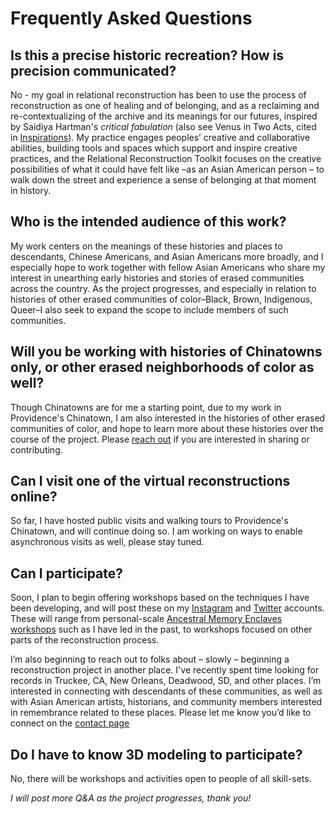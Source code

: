 # Frequently Asked Questions

## Is this a precise historic recreation? How is precision communicated?

No - my goal in relational reconstruction has been to use the process of reconstruction as one of healing and of belonging, and as a reclaiming and re-contextualizing of the archive and its meanings for our futures, inspired by Saidiya Hartman's _critical fabulation_ (also see Venus in Two Acts, cited in [Inspirations](inspirations.md)). My practice engages peoples’ creative and collaborative abilities, building tools and spaces which support and inspire creative practices, and the Relational Reconstruction Toolkit focuses on the creative possibilities of what it could have felt like –as an Asian American person – to walk down the street and experience a sense of belonging at that moment in history.

## Who is the intended audience of this work? 

My work centers on the meanings of these histories and places to descendants, Chinese Americans, and Asian Americans more broadly, and I especially hope to work together with fellow Asian Americans who share my interest in unearthing early histories and stories of erased communities across the country. As the project progresses, and especially in relation to histories of other erased communities of color–Black, Brown, Indigenous, Queer–I also seek to expand the scope to include members of such communities.

## Will you be working with histories of Chinatowns only, or other erased neighborhoods of color as well?

Though Chinatowns are for me a starting point, due to my work in Providence's Chinatown, I am also interested in the histories of other erased communities of color, and hope to learn more about these histories over the course of the project. Please [reach out](contact.md) if you are interested in sharing or contributing.

## Can I visit one of the virtual reconstructions online?

So far, I have hosted public visits and walking tours to Providence's Chinatown, and will continue doing so. I am working on ways to enable asynchronous visits as well, please stay tuned.

## Can I participate? 

Soon, I plan to begin offering workshops based on the techniques I have been developing, and will post these on my [Instagram](https://instagram.com/unterbahn) and [Twitter](https://twitter.com/jywarren) accounts. These will range from personal-scale [Ancestral Memory Enclaves workshops](https://unterbahn.com/2022/07/07/enclaves/) such as I have led in the past, to workshops focused on other parts of the reconstruction process.

I’m also beginning to reach out to folks about – slowly – beginning a reconstruction project in another place. I've recently spent time looking for records in Truckee, CA, New Orleans, Deadwood, SD, and other places. I’m interested in connecting with descendants of these communities, as well as with Asian American artists, historians, and community members interested in remembrance related to these places. Please let me know you’d like to connect on the [contact page](/contact.md)

## Do I have to know 3D modeling to participate?

No, there will be workshops and activities open to people of all skill-sets.


_I will post more Q&A as the project progresses, thank you!_
 
